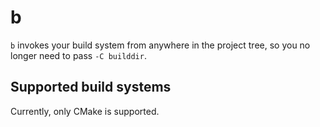 # b

`b` invokes your build system from anywhere in the project tree, so you no longer need to pass `-C builddir`.

## Supported build systems

Currently, only CMake is supported.
